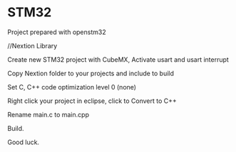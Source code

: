 # STM32

Project prepared with openstm32

//Nextion Library

Create new STM32 project with CubeMX, Activate usart and usart interrupt

Copy Nextion folder to your projects and include to build

Set C, C++ code optimization level 0 (none)

Right click your project in eclipse, click to Convert to C++

Rename main.c to main.cpp

Build.

Good luck.
